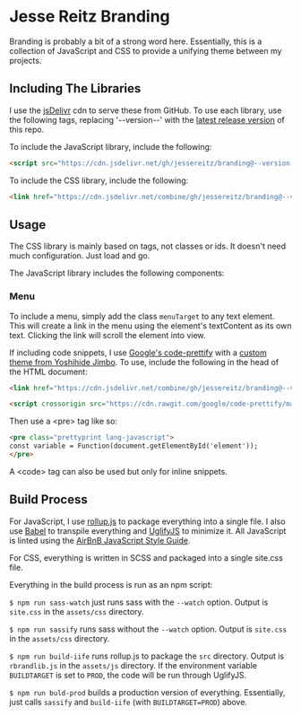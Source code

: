 # Jesse Reitz Branding
Branding is probably a bit of a strong word here. Essentially, this is a collection
of JavaScript and CSS to provide a unifying theme between my projects.

## Including The Libraries
I use the [jsDelivr](https://www.jsdelivr.com/) cdn to serve these from GitHub.
To use each library, use the following tags, replacing '--version--' with the
[latest release version](https://github.com/jessereitz/branding/releases) of
this repo.

To include the JavaScript library, include the following:
```html
<script src="https://cdn.jsdelivr.net/gh/jessereitz/branding@--version--/assets/js/rbrandlib.js" type="text/javascript"></script>
```
To include the CSS library, include the following:
```html
<link href="https://cdn.jsdelivr.net/combine/gh/jessereitz/branding@--version--/assets/css/rbrandlib.css" type="text/css" rel="stylesheet">
```

## Usage
The CSS library is mainly based on tags, not classes or ids. It doesn't need
much configuration. Just load and go.

The JavaScript library includes the following components:

### Menu
To include a menu, simply add the class `menuTarget` to any text element. This
will create a link in the menu using the element's textContent as its own text.
Clicking the link will scroll the element into view.

If including code snippets, I use [Google's code-prettify](https://github.com/google/code-prettify)
with a [custom theme from Yoshihide Jimbo](https://github.com/jmblog/color-themes-for-google-code-prettify).
To use, include the following in the head of the HTML document:

```html
<link href="https://cdn.jsdelivr.net/combine/gh/jessereitz/branding@--version--/assets/css/code-theme.css" type="text/css" rel="stylesheet">

<script crossorigin src="https://cdn.rawgit.com/google/code-prettify/master/loader/run_prettify.js"></script>
```

Then use a <pre\> tag like so:

```html
<pre class="prettyprint lang-javascript">
const variable = Function(document.getElementById('element'));
</pre>
```

A <code\> tag can also be used but only for inline snippets.


## Build Process
For JavaScript, I use [rollup.js](https://rollupjs.org/guide/en) to package
everything into a single file. I also use [Babel](https://babeljs.io/) to
transpile everything and [UglifyJS](https://github.com/mishoo/UglifyJS2) to
minimize it. All JavaScript is linted using the [AirBnB JavaScript Style Guide](https://github.com/airbnb/javascript).

For CSS, everything is written in SCSS and packaged into a single site.css file.

Everything in the build process is run as an npm script:

`$ npm run sass-watch` just runs sass with the `--watch` option. Output is
`site.css` in the `assets/css` directory.

`$ npm run sassify` runs sass without the `--watch` option. Output is
`site.css` in the `assets/css` directory.

`$ npm run build-iife` runs rollup.js to package the `src` directory. Output is
`rbrandlib.js` in the `assets/js` directory. If the environment variable
`BUILDTARGET` is set to `PROD`, the code will be run through UglifyJS.

`$ npm run buld-prod` builds a production version of everything. Essentially,
just calls `sassify` and `build-iife` (with `BUILDTARGET=PROD`) above.

